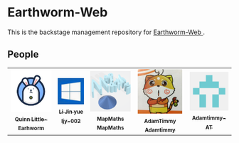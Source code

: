 <h1>
    Earthworm-Web
</h1>
<p>This is the backstage management repository for 
    <a href="https://earthworm-web.github.io" target="_blank">
        Earthworm-Web
    </a>
    .
</p>
<h2>
    People
</h2>
<table>
    <tr>
        <td align="center">
            <a href="https://github.com/Little-Earhworm" target="_blank">
            <img src="/images/users/little-earthworm.jpg" width="100px;">
            <br>
            <sub>
                <b>
                Quinn Little-Earhworm
                </b>
            </sub>
            </a>
        </td>
        <td align="center">
            <a href="https://github.com/ljy-002" target="_blank">
            <img src="/images/users/ljy-002.jpg" width="100px;">
            <br>
            <sub>
                <b>
                Li Jin yue ljy-002
                </b>
            </sub>
            </a>
        </td>
        <td align="center">
            <a href="https://github.com/MapMaths" target="_blank">
            <img src="/images/users/mapmaths.png" width="100px;">
            <br>
            <sub>
                <b>
                MapMaths MapMaths
                </b>
            </sub>
            </a>
        </td>
        <td align="center">
            <a href="https://github.com/Adamtimmy" target="_blank">
            <img src="/images/users/adamtimmy.jpg" width="100px;">
            <br>
            <sub>
                <b>
                AdamTimmy Adamtimmy
                </b>
            </sub>
            </a>
        </td>
        <td align="center">
            <a href="https://github.com/Adamtimmy-AT" target="_blank">
            <img src="/images/users/adamtimmy-at.png" width="100px;">
            <br>
            <sub>
                <b>
                Adamtimmy-AT
                </b>
            </sub>
            </a>
        </td>
    </tr>
</table>
